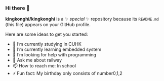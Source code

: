 ### Hi there 👋

**kingkonghi/kingkonghi** is a ✨ _special_ ✨ repository because its `README.md` (this file) appears on your GitHub profile.

Here are some ideas to get you started:

- 🔭 I’m currently studying in CUHK
- 🌱 I’m currently learning embedded system
- 🤔 I’m looking for help with programming
- 💬 Ask me about railway
- 📫 How to reach me: In school
- ⚡ Fun fact: My birthday only consists of number0,1,2
